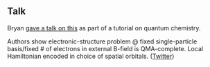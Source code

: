 ## Talk

Bryan [gave a talk on this](https://www.youtube.com/watch?v=ykdiXMy8kiA&list=PLgKuh-lKre11rEOFaO62MJCzBXfjZSDqA) as part of a tutorial on quantum chemistry.

Authors show electronic-structure problem @ fixed single-particle basis/fixed # of electrons in external B-field is QMA-complete. Local Hamiltonian encoded in choice of spatial orbitals. ([Twitter](https://twitter.com/JoshuahHeath/status/1371819764121808898))
